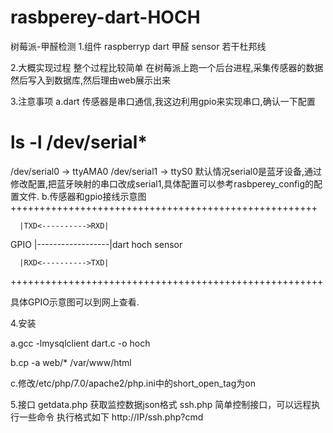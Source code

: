 # rasbperey-dart-HOCH
树莓派-甲醛检测
1.组件
raspberryp
dart 甲醛 sensor
若干杜邦线

2.大概实现过程
整个过程比较简单
在树莓派上跑一个后台进程,采集传感器的数据然后写入到数据库,然后理由web展示出来

3.注意事项
a.dart 传感器是串口通信,我这边利用gpio来实现串口,确认一下配置
# ls -l /dev/serial*
/dev/serial0 -> ttyAMA0
/dev/serial1 -> ttyS0
默认情况serial0是蓝牙设备,通过修改配置,把蓝牙映射的串口改成serial1,具体配置可以参考rasbperey_config的配置文件.
b.传感器和gpio接线示意图
+++++++++++++++++++++++++++++++++++++++++++++++++++++ 

      |TXD<---------->RXD|
      
GPIO  |------------------|dart hoch sensor

      |RXD<---------->TXD|    

++++++++++++++++++++++++++++++++++++++++++++++++++++++
                                                                                       
具体GPIO示意图可以到网上查看.

4.安装

a.gcc -lmysqlclient dart.c -o hoch

b.cp -a web/* /var/www/html

c.修改/etc/php/7.0/apache2/php.ini中的short_open_tag为on

5.接口
getdata.php 获取监控数据json格式
ssh.php 简单控制接口，可以远程执行一些命令
执行格式如下
http://IP/ssh.php?cmd



